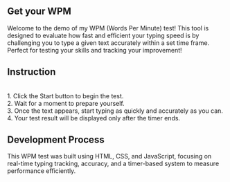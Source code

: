## Get your WPM
Welcome to the demo of my WPM (Words Per Minute) test! This tool is designed to evaluate how fast and efficient your typing speed is by challenging you to type a given text accurately within a set time frame. Perfect for testing your skills and tracking your improvement!

## Instruction
<br>
1. Click the Start button to begin the test.
<br>
2. Wait for a moment to prepare yourself.
<br>
3. Once the text appears, start typing as quickly and accurately as you can.
<br>
4. Your test result will be displayed only after the timer ends.

## Development Process
This WPM test was built using HTML, CSS, and JavaScript, focusing on real-time typing tracking, accuracy, and a timer-based system to measure performance efficiently.
